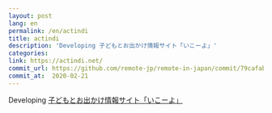 ```yaml
---
layout: post
lang: en
permalink: /en/actindi
title: actindi
description: 'Developing 子どもとお出かけ情報サイト「いこーよ」'
categories: 
link: https://actindi.net/
commit_url: https://github.com/remote-jp/remote-in-japan/commit/79cafab0e3d6fe36889fb880dbaae4ba9e7ac68f
commit_at:  2020-02-21
---
```


<p>Developing <a href="https://iko-yo.net/">子どもとお出かけ情報サイト「いこーよ」</a></p>
